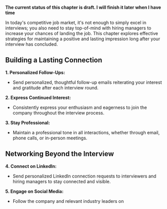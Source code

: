 **The current status of this chapter is draft. I will finish it later when I have time**

In today's competitive job market, it's not enough to simply excel in interviews; you also need to stay top-of-mind with hiring managers to increase your chances of landing the job. This chapter explores effective strategies for maintaining a positive and lasting impression long after your interview has concluded.

Building a Lasting Connection
-----------------------------

**1. Personalized Follow-Ups:**

* Send personalized, thoughtful follow-up emails reiterating your interest and gratitude after each interview round.

**2. Express Continued Interest:**

* Consistently express your enthusiasm and eagerness to join the company throughout the interview process.

**3. Stay Professional:**

* Maintain a professional tone in all interactions, whether through email, phone calls, or in-person meetings.

Networking Beyond the Interview
-------------------------------

**4. Connect on LinkedIn:**

* Send personalized LinkedIn connection requests to interviewers and hiring managers to stay connected and visible.

**5. Engage on Social Media:**

* Follow the company and relevant industry leaders on

